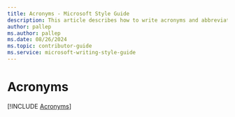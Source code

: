 ```yaml
---
title: Acronyms - Microsoft Style Guide
description: This article describes how to write acronyms and abbreviations per Microsoft style guidelines, with examples.
author: pallep
ms.author: pallep
ms.date: 08/26/2024
ms.topic: contributor-guide
ms.service: microsoft-writing-style-guide
---
```


# Acronyms

[!INCLUDE [Acronyms](~/../includes/acronyms.md)]
